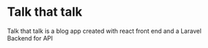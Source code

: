 # Talk that talk

Talk that talk is a blog app created with react front end and a Laravel Backend for API
